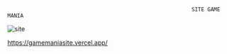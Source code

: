                                                               SITE GAME MANIA




![site](https://user-images.githubusercontent.com/89541042/142476257-d9970129-4be1-425c-9115-09a0853abde4.png)


https://gamemaniasite.vercel.app/
